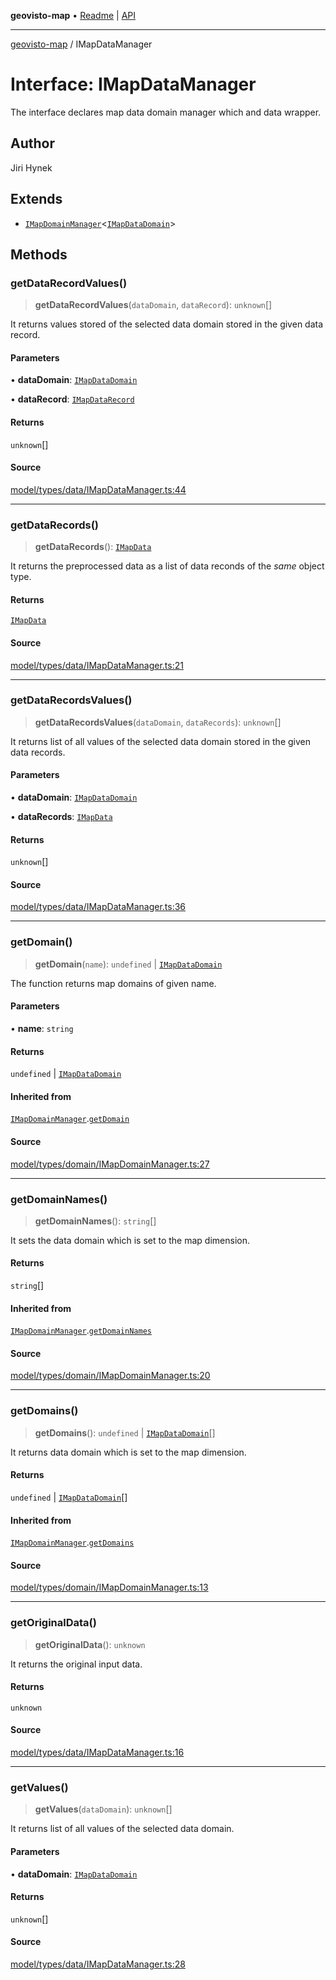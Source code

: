 **geovisto-map** • [Readme](../README.md) \| [API](../globals.md)

***

[geovisto-map](../README.md) / IMapDataManager

# Interface: IMapDataManager

The interface declares map data domain manager which and data wrapper.

## Author

Jiri Hynek

## Extends

- [`IMapDomainManager`](IMapDomainManager.md)\<[`IMapDataDomain`](IMapDataDomain.md)\>

## Methods

### getDataRecordValues()

> **getDataRecordValues**(`dataDomain`, `dataRecord`): `unknown`[]

It returns values stored of the selected data domain stored in the given data record.

#### Parameters

• **dataDomain**: [`IMapDataDomain`](IMapDataDomain.md)

• **dataRecord**: [`IMapDataRecord`](../type-aliases/IMapDataRecord.md)

#### Returns

`unknown`[]

#### Source

[model/types/data/IMapDataManager.ts:44](https://github.com/geovisto/geovisto-map/blob/5ee2cb5d45c19062fc8fc6beefa2848c076518b6/src/model/types/data/IMapDataManager.ts#L44)

***

### getDataRecords()

> **getDataRecords**(): [`IMapData`](../type-aliases/IMapData.md)

It returns the preprocessed data as a list of data reconds of the *same* object type.

#### Returns

[`IMapData`](../type-aliases/IMapData.md)

#### Source

[model/types/data/IMapDataManager.ts:21](https://github.com/geovisto/geovisto-map/blob/5ee2cb5d45c19062fc8fc6beefa2848c076518b6/src/model/types/data/IMapDataManager.ts#L21)

***

### getDataRecordsValues()

> **getDataRecordsValues**(`dataDomain`, `dataRecords`): `unknown`[]

It returns list of all values of the selected data domain stored in the given data records.

#### Parameters

• **dataDomain**: [`IMapDataDomain`](IMapDataDomain.md)

• **dataRecords**: [`IMapData`](../type-aliases/IMapData.md)

#### Returns

`unknown`[]

#### Source

[model/types/data/IMapDataManager.ts:36](https://github.com/geovisto/geovisto-map/blob/5ee2cb5d45c19062fc8fc6beefa2848c076518b6/src/model/types/data/IMapDataManager.ts#L36)

***

### getDomain()

> **getDomain**(`name`): `undefined` \| [`IMapDataDomain`](IMapDataDomain.md)

The function returns map domains of given name.

#### Parameters

• **name**: `string`

#### Returns

`undefined` \| [`IMapDataDomain`](IMapDataDomain.md)

#### Inherited from

[`IMapDomainManager`](IMapDomainManager.md).[`getDomain`](IMapDomainManager.md#getdomain)

#### Source

[model/types/domain/IMapDomainManager.ts:27](https://github.com/geovisto/geovisto-map/blob/5ee2cb5d45c19062fc8fc6beefa2848c076518b6/src/model/types/domain/IMapDomainManager.ts#L27)

***

### getDomainNames()

> **getDomainNames**(): `string`[]

It sets the data domain which is set to the map dimension.

#### Returns

`string`[]

#### Inherited from

[`IMapDomainManager`](IMapDomainManager.md).[`getDomainNames`](IMapDomainManager.md#getdomainnames)

#### Source

[model/types/domain/IMapDomainManager.ts:20](https://github.com/geovisto/geovisto-map/blob/5ee2cb5d45c19062fc8fc6beefa2848c076518b6/src/model/types/domain/IMapDomainManager.ts#L20)

***

### getDomains()

> **getDomains**(): `undefined` \| [`IMapDataDomain`](IMapDataDomain.md)[]

It returns data domain which is set to the map dimension.

#### Returns

`undefined` \| [`IMapDataDomain`](IMapDataDomain.md)[]

#### Inherited from

[`IMapDomainManager`](IMapDomainManager.md).[`getDomains`](IMapDomainManager.md#getdomains)

#### Source

[model/types/domain/IMapDomainManager.ts:13](https://github.com/geovisto/geovisto-map/blob/5ee2cb5d45c19062fc8fc6beefa2848c076518b6/src/model/types/domain/IMapDomainManager.ts#L13)

***

### getOriginalData()

> **getOriginalData**(): `unknown`

It returns the original input data.

#### Returns

`unknown`

#### Source

[model/types/data/IMapDataManager.ts:16](https://github.com/geovisto/geovisto-map/blob/5ee2cb5d45c19062fc8fc6beefa2848c076518b6/src/model/types/data/IMapDataManager.ts#L16)

***

### getValues()

> **getValues**(`dataDomain`): `unknown`[]

It returns list of all values of the selected data domain.

#### Parameters

• **dataDomain**: [`IMapDataDomain`](IMapDataDomain.md)

#### Returns

`unknown`[]

#### Source

[model/types/data/IMapDataManager.ts:28](https://github.com/geovisto/geovisto-map/blob/5ee2cb5d45c19062fc8fc6beefa2848c076518b6/src/model/types/data/IMapDataManager.ts#L28)
